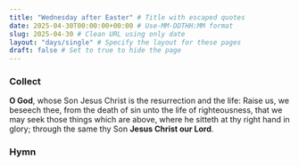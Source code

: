 ```yaml
---
title: "Wednesday after Easter" # Title with escaped quotes
date: 2025-04-30T00:00:00+00:00 # Use-MM-DDTHH:MM format
slug: 2025-04-30 # Clean URL using only date
layout: "days/single" # Specify the layout for these pages
draft: false # Set to true to hide the page
---
```


### Collect

**O God**, whose Son Jesus Christ is the resurrection and the life: Raise us, we beseech thee, from the death of sin unto the life of righteousness, that we may seek those things which are above, where he sitteth at thy right hand in glory; through the same thy Son **Jesus Christ our Lord**.


### Hymn